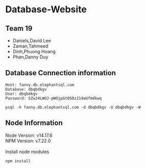 # Database-Website
## Team 19
- Daniels,David Lee<br>
- Zaman,Tahmeed<br>
- Dinh,Phuong Hoang<br>
- Phan,Danny Duy

## Database Connection information
```
Host: fanny.db.elephantsql.com
Database: dbqbdkgv
User: dbqbdkgv
Password: SZwJ4LWOJ-pWOjpGt0S0z214wUfmdkwq
```
```
psql -h fanny.db.elephantsql.com -d dbqbdkgv -U dbqbdkgv -W 
```

## Node Information
Node Version: v14.17.6<br>
NPM Version:  v7.22.0<br>
<br>
Install node modules
```
npm install
```

